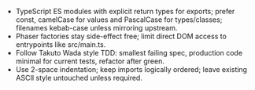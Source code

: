 - TypeScript ES modules with explicit return types for exports; prefer const, camelCase for values and PascalCase for types/classes; filenames kebab-case unless mirroring upstream.
- Phaser factories stay side-effect free; limit direct DOM access to entrypoints like src/main.ts.
- Follow Takuto Wada style TDD: smallest failing spec, production code minimal for current tests, refactor after green.
- Use 2-space indentation; keep imports logically ordered; leave existing ASCII style untouched unless required.